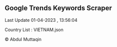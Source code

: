 

## Google Trends Keywords Scraper 
 
Last Update 01-04-2023 , 13:56:04

Country List :
VIETNAM.json



© Abdul Muttaqin 
